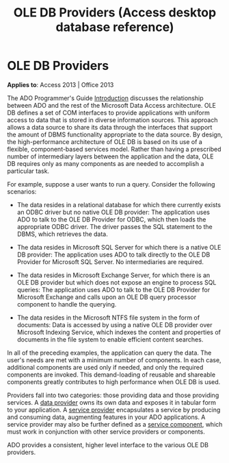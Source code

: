 ﻿---
title: OLE DB Providers (Access desktop database reference)
TOCTitle: OLE DB Providers
ms:assetid: ef412198-eac5-bf86-73fd-574e67276408
ms:mtpsurl: https://msdn.microsoft.com/library/JJ250215(v=office.15)
ms:contentKeyID: 48548576
ms.date: 09/18/2015
mtps_version: v=office.15
---

# OLE DB Providers


**Applies to**: Access 2013 | Office 2013

The ADO Programmer's Guide [Introduction](introduction-to-ado-programming.md) discusses the relationship between ADO and the rest of the Microsoft Data Access architecture. OLE DB defines a set of COM interfaces to provide applications with uniform access to data that is stored in diverse information sources. This approach allows a data source to share its data through the interfaces that support the amount of DBMS functionality appropriate to the data source. By design, the high-performance architecture of OLE DB is based on its use of a flexible, component-based services model. Rather than having a prescribed number of intermediary layers between the application and the data, OLE DB requires only as many components as are needed to accomplish a particular task.

For example, suppose a user wants to run a query. Consider the following scenarios:

  - The data resides in a relational database for which there currently exists an ODBC driver but no native OLE DB provider: The application uses ADO to talk to the OLE DB Provider for ODBC, which then loads the appropriate ODBC driver. The driver passes the SQL statement to the DBMS, which retrieves the data.

  - The data resides in Microsoft SQL Server for which there is a native OLE DB provider: The application uses ADO to talk directly to the OLE DB Provider for Microsoft SQL Server. No intermediaries are required.

  - The data resides in Microsoft Exchange Server, for which there is an OLE DB provider but which does not expose an engine to process SQL queries: The application uses ADO to talk to the OLE DB Provider for Microsoft Exchange and calls upon an OLE DB query processor component to handle the querying.

  - The data resides in the Microsoft NTFS file system in the form of documents: Data is accessed by using a native OLE DB provider over Microsoft Indexing Service, which indexes the content and properties of documents in the file system to enable efficient content searches.

In all of the preceding examples, the application can query the data. The user's needs are met with a minimum number of components. In each case, additional components are used only if needed, and only the required components are invoked. This demand-loading of reusable and shareable components greatly contributes to high performance when OLE DB is used.

Providers fall into two categories: those providing data and those providing services. A [data provider](data-providers.md) owns its own data and exposes it in tabular form to your application. A [service provider](service-providers-and-components.md) encapsulates a service by producing and consuming data, augmenting features in your ADO applications. A service provider may also be further defined as a [service component](service-providers-and-components.md), which must work in conjunction with other service providers or components.

ADO provides a consistent, higher level interface to the various OLE DB providers.


